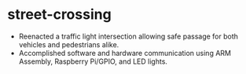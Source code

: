 # street-crossing
- Reenacted a traffic light intersection allowing safe passage for both vehicles and pedestrians alike. 
- Accomplished software and hardware communication using ARM Assembly, Raspberry Pi/GPIO, and LED lights.
